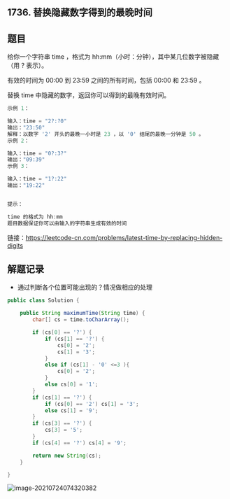 ## 1736. 替换隐藏数字得到的最晚时间

## 题目

给你一个字符串 time ，格式为 hh:mm（小时：分钟），其中某几位数字被隐藏（用 ? 表示）。

有效的时间为 00:00 到 23:59 之间的所有时间，包括 00:00 和 23:59 。

替换 time 中隐藏的数字，返回你可以得到的最晚有效时间。

 

```java
示例 1：

输入：time = "2?:?0"
输出："23:50"
解释：以数字 '2' 开头的最晚一小时是 23 ，以 '0' 结尾的最晚一分钟是 50 。
示例 2：

输入：time = "0?:3?"
输出："09:39"
示例 3：

输入：time = "1?:22"
输出："19:22"


提示：

time 的格式为 hh:mm
题目数据保证你可以由输入的字符串生成有效的时间
```


链接：https://leetcode-cn.com/problems/latest-time-by-replacing-hidden-digits

## 解题记录

+ 通过判断各个位置可能出现的？情况做相应的处理

```java
public class Solution {

    public String maximumTime(String time) {
        char[] cs = time.toCharArray();

        if (cs[0] == '?') {
            if (cs[1] == '?') {
                cs[0] = '2';
                cs[1] = '3';
            }
            else if (cs[1] - '0' <=3 ){
                cs[0] = '2';
            }
            else cs[0] = '1';
        }
        if (cs[1] == '?') {
            if (cs[0] == '2') cs[1] = '3';
            else cs[1] = '9';
        }
        if (cs[3] == '?') {
            cs[3] = '5';
        }
        if (cs[4] == '?') cs[4] = '9';

        return new String(cs);
    }

}
```

![image-20210724074320382](https://gitee.com/ffzs/picture_go/raw/master/img/image-20210724074320382.png)